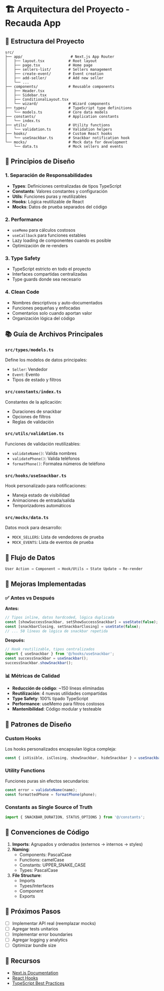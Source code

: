 # 🏗️ Arquitectura del Proyecto - Recauda App

## 📁 Estructura del Proyecto

```
src/
├── app/                      # Next.js App Router
│   ├── layout.tsx           # Root layout
│   ├── page.tsx             # Home page
│   ├── sellers-list/        # Sellers management
│   ├── create-event/        # Event creation
│   ├── add-seller/          # Add new seller
│   └── ...
├── components/              # Reusable components
│   ├── Header.tsx
│   ├── Sidebar.tsx
│   ├── ConditionalLayout.tsx
│   └── wizard/              # Wizard components
├── types/                   # TypeScript type definitions
│   └── models.ts            # Core data models
├── constants/               # Application constants
│   └── index.ts
├── utils/                   # Utility functions
│   └── validation.ts        # Validation helpers
├── hooks/                   # Custom React hooks
│   └── useSnackbar.ts       # Snackbar notification hook
└── mocks/                   # Mock data for development
    └── data.ts              # Mock sellers and events
```

## 🎯 Principios de Diseño

### 1. **Separación de Responsabilidades**
- **Types**: Definiciones centralizadas de tipos TypeScript
- **Constants**: Valores constantes y configuración
- **Utils**: Funciones puras y reutilizables
- **Hooks**: Lógica reutilizable de React
- **Mocks**: Datos de prueba separados del código

### 2. **Performance**
- `useMemo` para cálculos costosos
- `useCallback` para funciones estables
- Lazy loading de componentes cuando es posible
- Optimización de re-renders

### 3. **Type Safety**
- TypeScript estricto en todo el proyecto
- Interfaces compartidas centralizadas
- Type guards donde sea necesario

### 4. **Clean Code**
- Nombres descriptivos y auto-documentados
- Funciones pequeñas y enfocadas
- Comentarios solo cuando aportan valor
- Organización lógica del código

## 📚 Guía de Archivos Principales

### `src/types/models.ts`
Define los modelos de datos principales:
- `Seller`: Vendedor
- `Event`: Evento
- Tipos de estado y filtros

### `src/constants/index.ts`
Constantes de la aplicación:
- Duraciones de snackbar
- Opciones de filtros
- Reglas de validación

### `src/utils/validation.ts`
Funciones de validación reutilizables:
- `validateName()`: Valida nombres
- `validatePhone()`: Valida teléfonos
- `formatPhone()`: Formatea números de teléfono

### `src/hooks/useSnackbar.ts`
Hook personalizado para notificaciones:
- Maneja estado de visibilidad
- Animaciones de entrada/salida
- Temporizadores automáticos

### `src/mocks/data.ts`
Datos mock para desarrollo:
- `MOCK_SELLERS`: Lista de vendedores de prueba
- `MOCK_EVENTS`: Lista de eventos de prueba

## 🔄 Flujo de Datos

```
User Action → Component → Hook/Utils → State Update → Re-render
```

## 🚀 Mejoras Implementadas

### ✅ Antes vs Después

**Antes:**
```typescript
// Tipos inline, datos hardcoded, lógica duplicada
const [showSuccessSnackbar, setShowSuccessSnackbar] = useState(false);
const [snackbarClosing, setSnackbarClosing] = useState(false);
// ... 50 líneas de lógica de snackbar repetida
```

**Después:**
```typescript
// Hook reutilizable, tipos centralizados
import { useSnackbar } from '@/hooks/useSnackbar';
const successSnackbar = useSnackbar();
successSnackbar.showSnackbar();
```

### 📊 Métricas de Calidad

- **Reducción de código**: ~150 líneas eliminadas
- **Reutilización**: 4 nuevas utilidades compartidas
- **Type Safety**: 100% tipado TypeScript
- **Performance**: useMemo para filtros costosos
- **Mantenibilidad**: Código modular y testeable

## 🎨 Patrones de Diseño

### Custom Hooks
Los hooks personalizados encapsulan lógica compleja:
```typescript
const { isVisible, isClosing, showSnackbar, hideSnackbar } = useSnackbar();
```

### Utility Functions
Funciones puras sin efectos secundarios:
```typescript
const error = validateName(name);
const formattedPhone = formatPhone(phone);
```

### Constants as Single Source of Truth
```typescript
import { SNACKBAR_DURATION, STATUS_OPTIONS } from '@/constants';
```

## 📝 Convenciones de Código

1. **Imports**: Agrupados y ordenados (externos → internos → styles)
2. **Naming**:
   - Components: PascalCase
   - Functions: camelCase
   - Constants: UPPER_SNAKE_CASE
   - Types: PascalCase
3. **File Structure**:
   - Imports
   - Types/Interfaces
   - Component
   - Exports

## 🔮 Próximos Pasos

- [ ] Implementar API real (reemplazar mocks)
- [ ] Agregar tests unitarios
- [ ] Implementar error boundaries
- [ ] Agregar logging y analytics
- [ ] Optimizar bundle size

## 📖 Recursos

- [Next.js Documentation](https://nextjs.org/docs)
- [React Hooks](https://react.dev/reference/react)
- [TypeScript Best Practices](https://www.typescriptlang.org/docs/handbook/declaration-files/do-s-and-don-ts.html)

